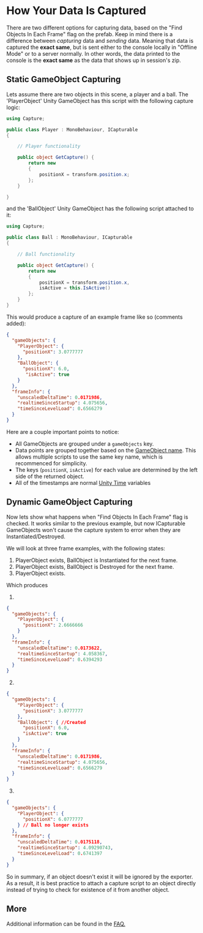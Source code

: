 # How Your Data Is Captured

There are two different options for capturing data, based on the "Find Objects In Each Frame" flag
on the prefab. Keep in mind there is a difference between *capturing* data
and *sending* data. Meaning that data is captured the **exact same**, but is sent either to the
console locally in "Offline Mode" or to a server normally. In other words, the data printed to the console is the **exact same** as the data that shows up in session's zip.

## Static GameObject Capturing

Lets assume there are two objects in this scene, a player and a ball.
The 'PlayerObject' Unity GameObject has this script with the following capture logic:

```csharp
using Capture;

public class Player : MonoBehaviour, ICapturable
{

    // Player functionality

    public object GetCapture() {
        return new
        {
            positionX = transform.position.x;
        };
    }

}
```

and the 'BallObject' Unity GameObject has the following script attached to it:

```csharp
using Capture;

public class Ball : MonoBehaviour, ICapturable
{

    // Ball functionality

    public object GetCapture() {
        return new
        {
            positionX = transform.position.x,
            isActive = this.IsActive()
        };
    }
}

```

This would produce a capture of an example frame like so (comments added):

```json
{
  "gameObjects": {
    "PlayerObject": {
      "positionX": 3.0777777
    },
    "BallObject": {
      "positionX": 6.0,
       "isActive": true
    }
  },
  "frameInfo": {
    "unscaledDeltaTime": 0.0171986,
    "realtimeSinceStartup": 4.075656,
    "timeSinceLevelLoad": 0.6566279
  }
}
```

Here are a couple important points to notice:

- All GameObjects are grouped under a `gameObjects` key.
- Data points are grouped together based on the [GameObject name](https://docs.unity3d.com/ScriptReference/Object-name.html). This allows multiple scripts to use the same key name, which is recommenced for simplicity.
- The keys (`positionX`, `isActive`) for each value are determined by the left side of the returned object.
- All of the timestamps are normal [Unity Time](https://docs.unity3d.com/2018.2/Documentation/ScriptReference/Time.html) variables

## Dynamic GameObject Capturing

Now lets show what happens when "Find Objects In Each Frame" flag is checked.
It works similar to the previous example, but now ICapturable GameObjects
won't cause the capture system to error when they are Instantiated/Destroyed.

We will look at three frame examples, with the following states:

1. PlayerObject exists, BallObject is Instantiated for the next frame.
1. PlayerObject exists, BallObject is Destroyed for the next frame.
1. PlayerObject exists.

Which produces

1.

```json
{
  "gameObjects": {
    "PlayerObject": {
      "positionX": 2.6666666
    }
  },
  "frameInfo": {
    "unscaledDeltaTime": 0.0173622,
    "realtimeSinceStartup": 4.058367,
    "timeSinceLevelLoad": 0.6394293
  }
}
```

2.

```json
{
  "gameObjects": {
    "PlayerObject": {
      "positionX": 3.0777777
    },
    "BallObject": { //Created
      "positionX": 6.0,
      "isActive": true
    }
  },
  "frameInfo": {
    "unscaledDeltaTime": 0.0171986,
    "realtimeSinceStartup": 4.075656,
    "timeSinceLevelLoad": 0.6566279
  }
}
```

3.

```json
{
  "gameObjects": {
    "PlayerObject": {
      "positionX": 6.0777777
    } // Ball no longer exists
  },
  "frameInfo": {
    "unscaledDeltaTime": 0.0175118,
    "realtimeSinceStartup": 4.09290743,
    "timeSinceLevelLoad": 0.6741397
  }
}
```

So in summary, if an object doesn't exist it will be ignored by the exporter.
As a result, it is best practice to attach a capture script to an object directly
instead of trying to check for existence of it from another object.

## More

Additional information can be found in the [FAQ.](FAQ.md)